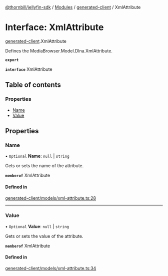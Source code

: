 [@thornbill/jellyfin-sdk](../README.md) / [Modules](../modules.md) / [generated-client](../modules/generated_client.md) / XmlAttribute

# Interface: XmlAttribute

[generated-client](../modules/generated_client.md).XmlAttribute

Defines the MediaBrowser.Model.Dlna.XmlAttribute.

**`export`**

**`interface`** XmlAttribute

## Table of contents

### Properties

- [Name](generated_client.XmlAttribute.md#name)
- [Value](generated_client.XmlAttribute.md#value)

## Properties

### Name

• `Optional` **Name**: ``null`` \| `string`

Gets or sets the name of the attribute.

**`memberof`** XmlAttribute

#### Defined in

[generated-client/models/xml-attribute.ts:28](https://github.com/thornbill/jellyfin-sdk-typescript/blob/1142a3e/src/generated-client/models/xml-attribute.ts#L28)

___

### Value

• `Optional` **Value**: ``null`` \| `string`

Gets or sets the value of the attribute.

**`memberof`** XmlAttribute

#### Defined in

[generated-client/models/xml-attribute.ts:34](https://github.com/thornbill/jellyfin-sdk-typescript/blob/1142a3e/src/generated-client/models/xml-attribute.ts#L34)
